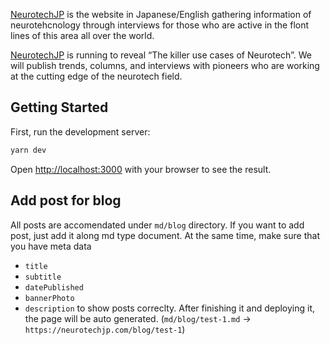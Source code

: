 [NeurotechJP](https://neurotechjp.com) is the website in Japanese/English gathering information of neurotehcnology through interviews for those who are active in the flont lines of this area all over the world.

[NeurotechJP](https://neurotechjp.com) is running to reveal “The killer use cases of Neurotech”. We will publish trends, columns, and interviews with pioneers who are working at the cutting edge of the neurotech field.

## Getting Started

First, run the development server:

```bash
yarn dev
```

Open [http://localhost:3000](http://localhost:3000) with your browser to see the result.

## Add post for blog

All posts are accomendated under `md/blog` directory.
If you want to add post, just add it along md type document. At the same time, make sure that you have meta data

- `title`
- `subtitle`
- `datePublished`
- `bannerPhoto`
- `description`
  to show posts correclty.
  After finishing it and deploying it, the page will be auto generated.
  (`md/blog/test-1.md` -> `https://neurotechjp.com/blog/test-1`)
